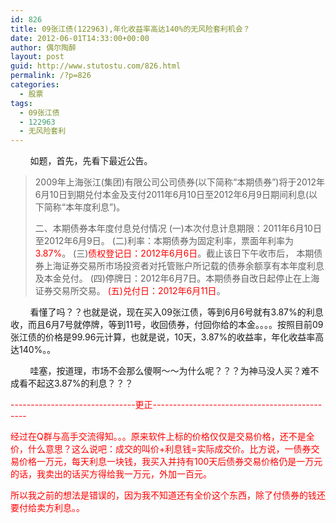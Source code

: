 ```yaml
---
id: 826
title: 09张江债(122963),年化收益率高达140%的无风险套利机会？
date: 2012-06-01T14:33:00+00:00
author: 偶尔陶醉
layout: post
guid: http://www.stutostu.com/826.html
permalink: /?p=826
categories:
  - 股票
tags:
  - 09张江债
  - 122963
  - 无风险套利
---
```

&nbsp;&nbsp;&nbsp;&nbsp;&nbsp;&nbsp;&nbsp; 如题，首先，先看下最近公告。

> 2009年上海张江(集团)有限公司公司债券(以下简称“本期债券”)将于2012年6月10日到期兑付本金及支付2011年6月10日至2012年6月9日期间利息(以下简称“本年度利息”)。
>
> 二、本期债券本年度付息兑付情况
> (一)本次付息计息期限：2011年6月10日至2012年6月9日。
> (二)利率：本期债券为固定利率，票面年利率为<font color="#ff0000">3.87%</font>。
> (三)<font color="#ff0000">债权登记日：2012年6月6日</font>。截止该日下午收市后，
> 本期债券上海证券交易所市场投资者对托管账户所记载的债券余额享有本年度利息及本金兑付。
> (四)停牌日：2012年6月7日。本期债券自改日起停止在上海证券交易所交易。
> <font color="#ff0000">(五)兑付日：2012年6月11日</font>。</blockquote>
>
> &nbsp;&nbsp;&nbsp;&nbsp;&nbsp;&nbsp;&nbsp; 看懂了吗？？也就是说，现在买入09张江债，等到6月6号就有3.87%的利息收，而且6月7号就停牌，等到11号，收回债券，付回你给的本金。。。。按照目前09张江债的价格是99.96元计算，也就是说，10天，3.87%的收益率，年化收益率高达140%。。
>
> &nbsp;&nbsp;&nbsp;&nbsp;&nbsp;&nbsp;&nbsp; 哇塞，按道理，市场不会那么傻啊～～为什么呢？？？为神马没人买？难不成看不起这3.87%的利息？？？
>
> <font color="#ff0000">-------------------------------更正----------------------------------------------</font>
>
> <font color="#ff0000">经过在Q群与高手交流得知。。。原来软件上标的价格仅仅是交易价格，还不是全价，什么意思？这么说吧：</font><font color="#ff0000">成交的叫价+利息钱=实际成交价。</font><font color="#ff0000">比方说，一债券交易价格一万元，每天利息一块钱，我买入并持有100天后债券交易价格仍是一万元的话，我卖出的话买方得给我一万元，外加一百元。</font>
>
> <font color="#ff0000">所以我之前的想法是错误的，因为我不知道还有全价这个东西，除了付债券的钱还要付给卖方利息。。</font>